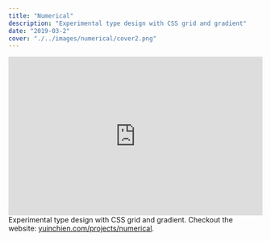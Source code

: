 ```yaml
---
title: "Numerical"
description: "Experimental type design with CSS grid and gradient"
date: "2019-03-2"
cover: "./../images/numerical/cover2.png"
---
```

<div class="video"><div style="padding:62.5% 0 0 0;position:relative;"><iframe src="https://player.vimeo.com/video/408483037?autoplay=1&loop=1&title=0&byline=0&portrait=0" style="position:absolute;top:0;left:0;width:100%;height:100%;" frameborder="0" allow="autoplay; fullscreen" allowfullscreen></iframe></div><script src="https://player.vimeo.com/api/player.js"></script></div>

<div class="text">Experimental type design with CSS grid and gradient. Checkout the website: <a href="https://yuinchien.com/projects/numerical/" target="_blank">yuinchien.com/projects/numerical</a>.</div>
